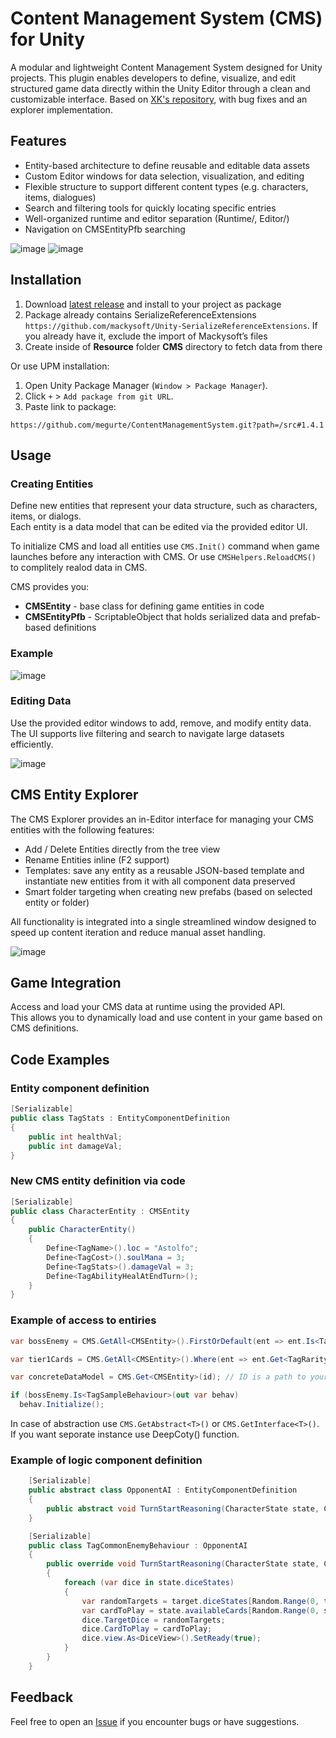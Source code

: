 # Content Management System (CMS) for Unity
A modular and lightweight Content Management System designed for Unity projects. This plugin enables developers to define, visualize, and edit structured game data directly within the Unity Editor through a clean and customizable interface.
Based on [XK's repository](https://github.com/koster/CMS), with bug fixes and an explorer implementation.

## Features
* Entity-based architecture to define reusable and editable data assets
* Custom Editor windows for data selection, visualization, and editing
* Flexible structure to support different content types (e.g. characters, items, dialogues)
* Search and filtering tools for quickly locating specific entries
* Well-organized runtime and editor separation (Runtime/, Editor/)
* Navigation on CMSEntityPfb searching
  
![image](https://github.com/user-attachments/assets/5eb44be3-80a9-4a54-8382-9f50db7a0fd8)
![image](https://github.com/user-attachments/assets/b1ce5a48-a714-4e07-90f4-478eca409684)

## Installation
1. Download [latest release](https://github.com/megurte/ContentManagementSystem/releases/latest) and install to your project as package 
2. Package already contains SerializeReferenceExtensions `https://github.com/mackysoft/Unity-SerializeReferenceExtensions`. If you already have it, exclude the import of Mackysoft’s files
3. Create inside of **Resource** folder **CMS** directory to fetch data from there

Or use UPM installation:
1. Open Unity Package Manager (`Window > Package Manager`).
2. Click `+` > `Add package from git URL`.
3. Paste link to package: 

```
https://github.com/megurte/ContentManagementSystem.git?path=/src#1.4.1
```

## Usage

### Creating Entities
Define new entities that represent your data structure, such as characters, items, or dialogs.  
Each entity is a data model that can be edited via the provided editor UI.

To initialize CMS and load all entities use `CMS.Init()` command when game launches before any interaction with CMS. Or use `CMSHelpers.ReloadCMS()` to complitely realod data in CMS.

CMS provides you:
* **CMSEntity** - base class for defining game entities in code
* **CMSEntityPfb** - ScriptableObject that holds serialized data and prefab-based definitions

### Example
![image](https://github.com/user-attachments/assets/722b7989-fa07-4a5b-86d0-0cc3573b486c)

### Editing Data
Use the provided editor windows to add, remove, and modify entity data.  
The UI supports live filtering and search to navigate large datasets efficiently.

![image](https://github.com/user-attachments/assets/6d6a4997-a50b-475a-a8ef-8377b716d1cd)

## CMS Entity Explorer
The CMS Explorer provides an in-Editor interface for managing your CMS entities with the following features:

* Add / Delete Entities directly from the tree view
* Rename Entities inline (F2 support)
* Templates: save any entity as a reusable JSON-based template and instantiate new entities from it with all component data preserved
* Smart folder targeting when creating new prefabs (based on selected entity or folder)

All functionality is integrated into a single streamlined window designed to speed up content iteration and reduce manual asset handling.

![image](https://github.com/user-attachments/assets/f24f7fe8-e1e0-4e4b-90a3-4e9780d16b9b)


## Game Integration

Access and load your CMS data at runtime using the provided API.  
This allows you to dynamically load and use content in your game based on CMS definitions.

## Code Examples

### Entity component definition
```csharp
[Serializable]
public class TagStats : EntityComponentDefinition
{
    public int healthVal;
    public int damageVal;
}
```
### New CMS entity definition via code 
```csharp
[Serializable]
public class CharacterEntity : CMSEntity
{
    public CharacterEntity()
    {
        Define<TagName>().loc = "Astolfo";
        Define<TagCost>().soulMana = 3;
        Define<TagStats>().damageVal = 3;
        Define<TagAbilityHealAtEndTurn>();
    }
}
```
### Example of access to entiries
```csharp
var bossEnemy = CMS.GetAll<CMSEntity>().FirstOrDefault(ent => ent.Is<TagBossHard>());

var tier1Cards = CMS.GetAll<CMSEntity>().Where(ent => ent.Get<TagRarity>().rarity == CardRarity.Tier1).ToList();

var concreteDataModel = CMS.Get<CMSEntity>(id); // ID is a path to your data model that shows in CMSEntiryPfb component

if (bossEnemy.Is<TagSampleBehaviour>(out var behav)
  behav.Initialize();
```
In case of abstraction use `CMS.GetAbstract<T>()` or `CMS.GetInterface<T>()`. If you want seporate instance use DeepCoty() function.

### Example of logic component definition
```csharp
    [Serializable]
    public abstract class OpponentAI : EntityComponentDefinition
    {
        public abstract void TurnStartReasoning(CharacterState state, CharacterState target);
    }

    [Serializable]
    public class TagCommonEnemyBehaviour : OpponentAI
    {
        public override void TurnStartReasoning(CharacterState state, CharacterState target)
        {
            foreach (var dice in state.diceStates)
            {
                var randomTargets = target.diceStates[Random.Range(0, target.diceStates.Count)];
                var cardToPlay = state.availableCards[Random.Range(0, state.availableCards.Count)];
                dice.TargetDice = randomTargets;
                dice.CardToPlay = cardToPlay;
                dice.view.As<DiceView>().SetReady(true);
            }
        }
    }
```

## Feedback

Feel free to open an [Issue](https://github.com/megurte/ContentManagementSystem/issues) if you encounter bugs or have suggestions.
